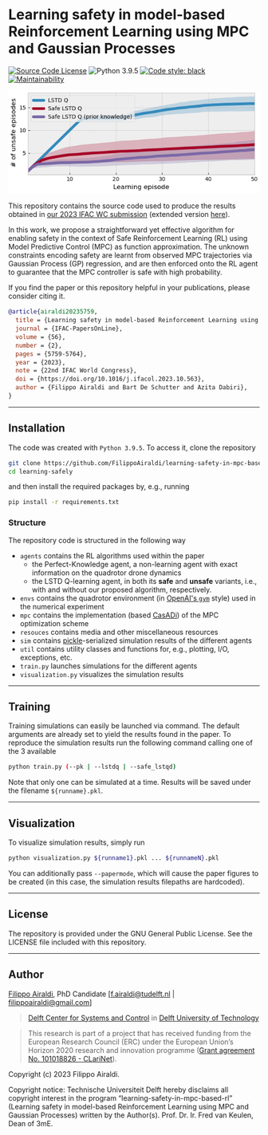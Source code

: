# Learning safety in model-based Reinforcement Learning using MPC and Gaussian Processes

[![Source Code License](https://img.shields.io/badge/license-GPL-blueviolet)](https://github.com/FilippoAiraldi/learning-safely/blob/release/LICENSE)
![Python 3.9.5](https://img.shields.io/badge/python-3.9.5-green.svg)
[![Code style: black](https://img.shields.io/badge/code%20style-black-000000.svg)](https://github.com/psf/black)
[![Maintainability](https://api.codeclimate.com/v1/badges/0f8d97e0b178bb04f0af/maintainability)](https://codeclimate.com/github/FilippoAiraldi/learning-safety-in-mpc-based-rl/maintainability)

![results-image](./resources/img.png)

This repository contains the source code used to produce the results obtained in [our 2023 IFAC WC submission](https://www.sciencedirect.com/science/article/pii/S2405896323009308) (extended version [here](https://arxiv.org/abs/2211.01860/)).

In this work, we propose a straightforward yet effective algorithm for enabling safety in the context of Safe Reinforcement Learning (RL) using Model Predictive Control (MPC) as function approximation. The unknown constraints encoding safety are learnt from observed MPC trajectories via Gaussian Process (GP) regression, and are then enforced onto the RL agent to guarantee that the MPC controller is safe with high probability.

If you find the paper or this repository helpful in your publications, please consider citing it.

```bibtex
@article{airaldi20235759,
  title = {Learning safety in model-based Reinforcement Learning using MPC and Gaussian Processes},
  journal = {IFAC-PapersOnLine},
  volume = {56},
  number = {2},
  pages = {5759-5764},
  year = {2023},
  note = {22nd IFAC World Congress},
  doi = {https://doi.org/10.1016/j.ifacol.2023.10.563},
  author = {Filippo Airaldi and Bart De Schutter and Azita Dabiri},
}
```

---

## Installation

The code was created with `Python 3.9.5`. To access it, clone the repository

```bash
git clone https://github.com/FilippoAiraldi/learning-safety-in-mpc-based-rl.git
cd learning-safely
```

and then install the required packages by, e.g., running

```bash
pip install -r requirements.txt
```

### Structure

The repository code is structured in the following way

- `agents` contains the RL algorithms used within the paper
  - the Perfect-Knowledge agent, a non-learning agent with exact information on the quadrotor drone dynamics
  - the LSTD Q-learning agent, in both its **safe** and **unsafe** variants, i.e., with and without our proposed algorithm, respectively.
- `envs` contains the quadrotor environment (in [OpenAI's `gym`](https://www.gymlibrary.dev/) style) used in the numerical experiment
- `mpc` contains the implementation (based [CasADi](https://web.casadi.org/)) of the MPC optimization scheme
- `resouces` contains media and other miscellaneous resources
- `sim` contains [pickle](https://docs.python.org/3/library/pickle.html)-serialized simulation results of the different agents
- `util` contains utility classes and functions for, e.g., plotting, I/O, exceptions, etc.
- `train.py` launches simulations for the different agents
- `visualization.py` visualizes the simulation results

---

## Training

Training simulations can easily be launched via command. The default arguments are already set to yield the results found in the paper. To reproduce the simulation results run the following command calling one of the 3 available

```bash
python train.py (--pk | --lstdq | --safe_lstqd)
```

Note that only one can be simulated at a time. Results will be saved under the filename `${runname}.pkl`.

---

## Visualization

To visualize simulation results, simply run

```bash
python visualization.py ${runname1}.pkl ... ${runnameN}.pkl
```

You can additionally pass `--papermode`, which will cause the paper figures to be created (in this case, the simulation results filepaths are hardcoded).

---

## License

The repository is provided under the GNU General Public License. See the LICENSE file included with this repository.

---

## Author

[Filippo Airaldi](https://www.tudelft.nl/staff/f.airaldi/), PhD Candidate [f.airaldi@tudelft.nl | filippoairaldi@gmail.com]

> [Delft Center for Systems and Control](https://www.tudelft.nl/en/3me/about/departments/delft-center-for-systems-and-control/) in [Delft University of Technology](https://www.tudelft.nl/en/)

> This research is part of a project that has received funding from the European Research Council (ERC) under the European Union’s Horizon 2020 research and innovation programme ([Grant agreement No. 101018826 - CLariNet](https://cordis.europa.eu/project/id/101018826)).

Copyright (c) 2023 Filippo Airaldi.

Copyright notice: Technische Universiteit Delft hereby disclaims all copyright interest in the program “learning-safety-in-mpc-based-rl” (Learning safety in model-based Reinforcement Learning using MPC and Gaussian Processes) written by the Author(s). Prof. Dr. Ir. Fred van Keulen, Dean of 3mE.
